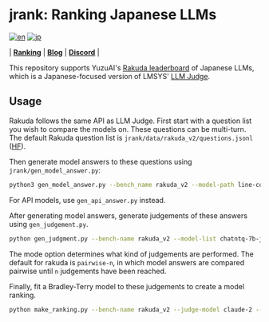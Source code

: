 # jrank: Ranking Japanese LLMs
[![en](https://img.shields.io/badge/lang-en-red.svg)](https://github.com/yuzu-ai/japanese-llm-ranking/blob/main/readme.md)
[![jp](https://img.shields.io/badge/lang-jp-yellow.svg)](https://github.com/yuzu-ai/japanese-llm-ranking/blob/main/readme_jp.md)

| [**Ranking**](https://yuzuai.jp/benchmark) |
[**Blog**](https://yuzuai.jp/blog/rakuda) |
[**Discord**](https://discord.com/invite/bHB9e2rq2r) |


This repository supports YuzuAI's [Rakuda leaderboard](https://yuzuai.jp/benchmark) of Japanese LLMs, which is a Japanese-focused version of LMSYS' [LLM Judge](https://github.com/lm-sys/FastChat/tree/main/fastchat/llm_judge).

## Usage

Rakuda follows the same API as LLM Judge. First start with a question list you wish to compare the models on. These questions can be multi-turn. The default Rakuda question list is `jrank/data/rakuda_v2/questions.jsonl` ([HF](https://huggingface.co/datasets/yuzuai/rakuda-questions)).

Then generate model answers to these questions using `jrank/gen_model_answer.py`:

```bash
python3 gen_model_answer.py --bench_name rakuda_v2 --model-path line-corporation/japanese-large-lm-1.7b-instruction-sft --model-id line-1.7b --conv_template ./templates/line.json
```

For API models, use `gen_api_answer.py` instead.

After generating model answers, generate judgements of these answers using `gen_judgement.py`.

```bash
python gen_judgment.py --bench-name rakuda_v2 --model-list chatntq-7b-jpntuned claude-2 gpt-3.5-turbo-0301-20230614 gpt-4-20230713 elyza-7b-fast-instruct elyza-7b-instruct jslm7b-instruct-alpha line-3.6b-sft rinna-3.6b-ppo rinna-3.6b-sft rwkv-world-jp-v1 stablebeluga2 weblab-10b-instruction-sft super-trin --parallel 2 --mode pairwise-n --judge-model claude-2 --n 2000
```

The mode option determines what kind of judgements are performed. The default for rakuda is `pairwise-n`, in which model answers are compared pairwise until `n` judgements have been reached.

Finally, fit a Bradley-Terry model to these judgements to create a model ranking.
```bash
python make_ranking.py --bench-name rakuda_v2 --judge-model claude-2 --mode pairwise --compute mle --make-charts --bootstrap-n 500 --plot-skip-list rinna-3.6b-sft super-trin elyza-7b-instruct
```
